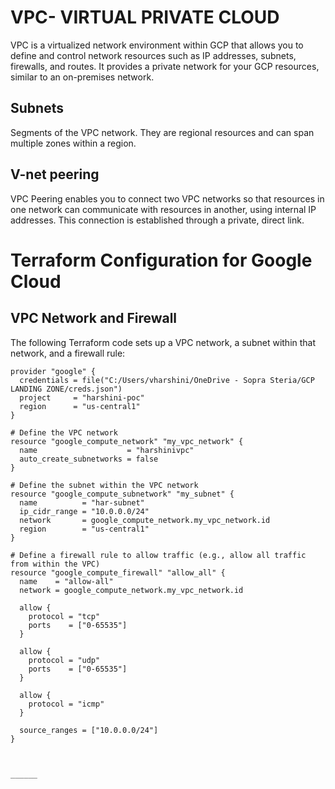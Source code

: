 # VPC- VIRTUAL PRIVATE CLOUD

VPC is a virtualized network environment within GCP that allows you to define and control network resources such as IP addresses, subnets, firewalls, and routes. It provides a private network for your GCP resources, similar to an on-premises network.

## Subnets 
Segments of the VPC network. They are regional resources and can span multiple zones within a region.

## V-net peering
VPC Peering enables you to connect two VPC networks so that resources in one network can communicate with resources in another, using internal IP addresses. This connection is established through a private, direct link.

# Terraform Configuration for Google Cloud

## VPC Network and Firewall

The following Terraform code sets up a VPC network, a subnet within that network, and a firewall rule:

```hcl
provider "google" {
  credentials = file("C:/Users/vharshini/OneDrive - Sopra Steria/GCP LANDING ZONE/creds.json")
  project     = "harshini-poc"
  region      = "us-central1"
}

# Define the VPC network
resource "google_compute_network" "my_vpc_network" {
  name                    = "harshinivpc"
  auto_create_subnetworks = false
}

# Define the subnet within the VPC network
resource "google_compute_subnetwork" "my_subnet" {
  name          = "har-subnet"
  ip_cidr_range = "10.0.0.0/24"
  network       = google_compute_network.my_vpc_network.id
  region        = "us-central1"
}

# Define a firewall rule to allow traffic (e.g., allow all traffic from within the VPC)
resource "google_compute_firewall" "allow_all" {
  name    = "allow-all"
  network = google_compute_network.my_vpc_network.id

  allow {
    protocol = "tcp"
    ports    = ["0-65535"]
  }

  allow {
    protocol = "udp"
    ports    = ["0-65535"]
  }

  allow {
    protocol = "icmp"
  }

  source_ranges = ["10.0.0.0/24"]
}



______


